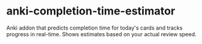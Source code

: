 # anki-completion-time-estimator
Anki addon that predicts completion time for today's cards and tracks progress in real-time. Shows estimates based on your actual review speed.
